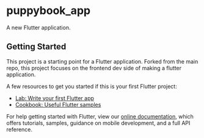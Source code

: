 # puppybook_app

A new Flutter application.

## Getting Started

This project is a starting point for a Flutter application.
Forked from the main repo, this project focuses on the frontend dev side of making a flutter application. 

A few resources to get you started if this is your first Flutter project:

- [Lab: Write your first Flutter app](https://flutter.dev/docs/get-started/codelab)
- [Cookbook: Useful Flutter samples](https://flutter.dev/docs/cookbook)

For help getting started with Flutter, view our
[online documentation](https://flutter.dev/docs), which offers tutorials,
samples, guidance on mobile development, and a full API reference.

